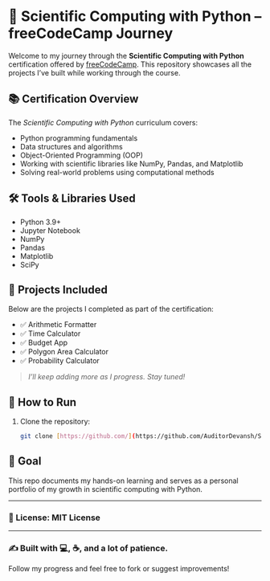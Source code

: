 # 🧠 Scientific Computing with Python – freeCodeCamp Journey

Welcome to my journey through the **Scientific Computing with Python** certification offered by [freeCodeCamp](https://www.freecodecamp.org/). This repository showcases all the projects I’ve built while working through the course.

## 📚 Certification Overview

The *Scientific Computing with Python* curriculum covers:

- Python programming fundamentals
- Data structures and algorithms
- Object-Oriented Programming (OOP)
- Working with scientific libraries like NumPy, Pandas, and Matplotlib
- Solving real-world problems using computational methods

## 🛠️ Tools & Libraries Used

- Python 3.9+
- Jupyter Notebook
- NumPy
- Pandas
- Matplotlib
- SciPy

## 📁 Projects Included

Below are the projects I completed as part of the certification:

- ✅ Arithmetic Formatter  
- ✅ Time Calculator  
- ✅ Budget App  
- ✅ Polygon Area Calculator  
- ✅ Probability Calculator  

> *I’ll keep adding more as I progress. Stay tuned!*

## 🚀 How to Run

1. Clone the repository:
   ```bash
   git clone [https://github.com/](https://github.com/AuditorDevansh/Scientific-Computing-With-Python

## 🎯 Goal

This repo documents my hands-on learning and serves as a personal portfolio of my growth in scientific computing with Python.

---
### 📌 License: MIT License
---

### ✍️ Built with 💻, ☕, and a lot of patience.

   Follow my progress and feel free to fork or suggest improvements!
